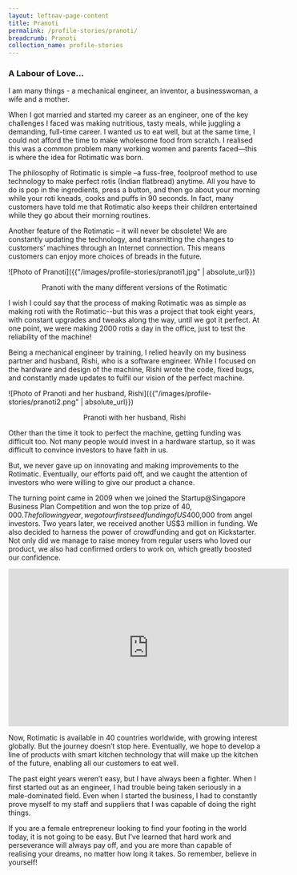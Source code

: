 ```yaml
---
layout: leftnav-page-content
title: Pranoti
permalink: /profile-stories/pranoti/
breadcrumb: Pranoti
collection_name: profile-stories
---
```


### **A Labour of Love…**

I am many things - a mechanical engineer, an inventor, a businesswoman, a wife and a mother.

When I got married and started my career as an engineer, one of the key challenges I faced was making nutritious, tasty meals, while juggling a demanding, full-time career. I wanted us to eat well, but at the same time, I could not afford the time to make wholesome food from scratch. I realised this was a common problem many working women and parents faced—this is where the idea for Rotimatic was born.

The philosophy of Rotimatic is simple –a fuss-free, foolproof method to use technology to make perfect rotis (Indian flatbread) anytime. All you have to do is pop in the ingredients, press a button, and then go about your morning while your roti kneads, cooks and puffs in 90 seconds. In fact, many customers have told me that Rotimatic also keeps their children entertained while they go about their morning routines.

Another feature of the Rotimatic – it will never be obsolete! We are constantly updating the technology, and transmitting the changes to customers’ machines through an Internet connection. This means customers can enjoy more choices of breads in the future.

![Photo of Pranoti]({{"/images/profile-stories/pranoti1.jpg" | absolute_url}})

<center> Pranoti with the many different versions of the Rotimatic </center>

I wish I could say that the process of making Rotimatic was as simple as making roti with the Rotimatic--but this was a project that took eight years, with constant upgrades and tweaks along the way, until we got it perfect. At one point, we were making 2000 rotis a day in the office, just to test the reliability of the machine!

Being a mechanical engineer by training, I relied heavily on my business partner and husband, Rishi, who is a software engineer. While I focused on the hardware and design of the machine, Rishi wrote the code, fixed bugs, and constantly made updates to fulfil our vision of the perfect machine.

![Photo of Pranoti and her husband, Rishi]({{"/images/profile-stories/pranoti2.png" | absolute_url}})

<center> Pranoti with her husband, Rishi </center>

Other than the time it took to perfect the machine, getting funding was difficult too. Not many people would invest in a hardware startup, so it was difficult to convince investors to have faith in us.

But, we never gave up on innovating and making improvements to the Rotimatic. Eventually, our efforts paid off, and we caught the attention of investors who were willing to give our product a chance.

The turning point came in 2009 when we joined the Startup@Singapore Business Plan Competition and won the top prize of $40,000. The following year, we got our first seed funding of US$400,000 from angel investors. Two years later, we received another US$3 million in funding. We also decided to harness the power of crowdfunding and got on Kickstarter. Not only did we manage to raise money from regular users who loved our product, we also had confirmed orders to work on, which greatly boosted our confidence.

<div class="bp-youtube">
	<iframe width="560" height="315" src="https://www.youtube.com/embed/EsfccHgWDb0" frameborder="0" allow="autoplay; encrypted-media" allowfullscreen></iframe>
</div>

Now, Rotimatic is available in 40 countries worldwide, with growing interest globally. But the journey doesn’t stop here. Eventually, we hope to develop a line of products with smart kitchen technology that will make up the kitchen of the future, enabling all our customers to eat well.

The past eight years weren’t easy, but I have always been a fighter. When I first started out as an engineer, I had trouble being taken seriously in a male-dominated field. Even when I started the business, I had to constantly prove myself to my staff and suppliers that I was capable of doing the right things.

If you are a female entrepreneur looking to find your footing in the world today, it is not going to be easy. But I’ve learned that hard work and perseverance will always pay off, and you are more than capable of realising your dreams, no matter how long it takes. So remember, believe in yourself!